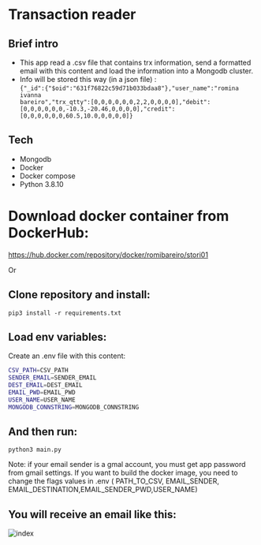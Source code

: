 # Transaction reader

## Brief intro
- This app read a .csv file that contains trx information, send a formatted email with this content and load the information into a Mongodb cluster.
- Info will be stored this way (in a json file) : 
</br> <code>{"_id":{"$oid":"631f76822c59d71b033bdaa8"},"user_name":"romina ivanna bareiro","trx_qtty":[0,0,0,0,0,0,2,2,0,0,0,0],"debit":[0,0,0,0,0,0,-10.3,-20.46,0,0,0,0],"credit":[0,0,0,0,0,0,60.5,10.0,0,0,0,0]}</code>

## Tech
- Mongodb 
- Docker
- Docker compose
- Python 3.8.10

# Download docker container from DockerHub:
https://hub.docker.com/repository/docker/romibareiro/stori01

Or

## Clone repository and install:
<code>pip3 install -r requirements.txt</code>

## Load env variables:
Create an .env file with this content:

```sh
CSV_PATH=CSV_PATH
SENDER_EMAIL=SENDER_EMAIL
DEST_EMAIL=DEST_EMAIL
EMAIL_PWD=EMAIL_PWD
USER_NAME=USER_NAME
MONGODB_CONNSTRING=MONGODB_CONNSTRING
```

## And then run:
<code>python3  main.py
</code>


Note: if your email sender is a gmal account, you must get app password from gmail settings.
If you want to build the docker image, you need to change the flags values in .env ( PATH_TO_CSV, EMAIL_SENDER, EMAIL_DESTINATION,EMAIL_SENDER_PWD,USER_NAME)

## You will receive an email like this: 


![index](https://user-images.githubusercontent.com/100946603/189212924-1cd51e00-cfa7-4c53-8ebd-18bd6328c7e8.jpeg)

